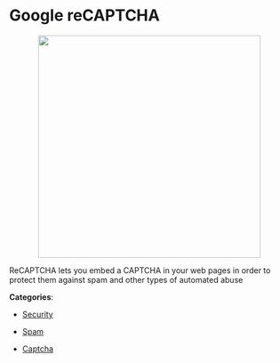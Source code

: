 # Google reCAPTCHA
<p align="center">
    <img width="400" src="https://raw.githubusercontent.com/apis-list/apis-list/apis/google-recaptcha/logo_256x256.png" />
</p>

ReCAPTCHA lets you embed a CAPTCHA in your web pages in order to protect them against spam and other types of automated abuse



**Categories**:

- [Security](https://github.com/apis-list/apis-list#security)

- [Spam](https://github.com/apis-list/apis-list#spam)

- [Captcha](https://github.com/apis-list/apis-list#captcha)



